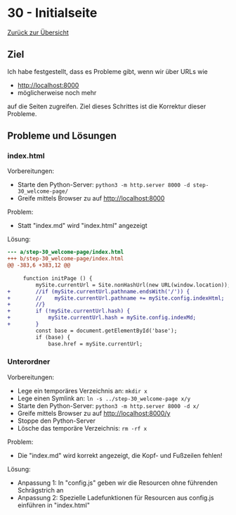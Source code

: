 30 - Initialseite
=================

[Zurück zur Übersicht][MAIN]

Ziel
----

Ich habe festgestellt, dass es Probleme gibt, wenn wir über URLs wie

- <http://localhost:8000>
- möglicherweise noch mehr

auf die Seiten zugreifen. Ziel dieses Schrittes ist die Korrektur dieser Probleme.

Probleme und Lösungen
---------------------

### index.html

Vorbereitungen:

- Starte den Python-Server: `python3 -m http.server 8000 -d step-30_welcome-page/`
- Greife mittels Browser zu auf <http://localhost:8000>

Problem:

- Statt "index.md" wird "index.html" angezeigt

Lösung:

```diff
--- a/step-30_welcome-page/index.html
+++ b/step-30_welcome-page/index.html
@@ -383,6 +383,12 @@
 
     function initPage () {
         mySite.currentUrl = Site.nonHashUrl(new URL(window.location));
+        //if (mySite.currentUrl.pathname.endsWith('/')) {
+        //    mySite.currentUrl.pathname += mySite.config.indexHtml;
+        //}
+        if (!mySite.currentUrl.hash) {
+            mySite.currentUrl.hash = mySite.config.indexMd;
+        }
         const base = document.getElementById('base');
         if (base) {
             base.href = mySite.currentUrl;
```

### Unterordner

Vorbereitungen:

- Lege ein temporäres Verzeichnis an: `mkdir x`
- Lege einen Symlink an: `ln -s ../step-30_welcome-page x/y`
- Starte den Python-Server: `python3 -m http.server 8000 -d x/`
- Greife mittels Browser zu auf <http://localhost:8000/y>
- Stoppe den Python-Server
- Lösche das temporäre Verzeichnis: `rm -rf x`

Problem:

- Die "index.md" wird korrekt angezeigt, die Kopf- und Fußzeilen fehlen!

Lösung:

- Anpassung 1: In "config.js" geben wir die Resourcen ohne führenden Schrägstrich an
- Anpassung 2: Spezielle Ladefunktionen für Resourcen aus config.js einführen in "index.html"

[MAIN]:  ../README.md

